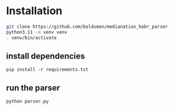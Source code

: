 # Installation

```bash
git clone https://github.com/boldueen/medianation_habr_parser
python3.11 -m venv venv
. venv/bin/activate
```

## install dependencies
```pip
pip install -r requirements.txt
```

## run the parser
```venv
python parser.py
```

